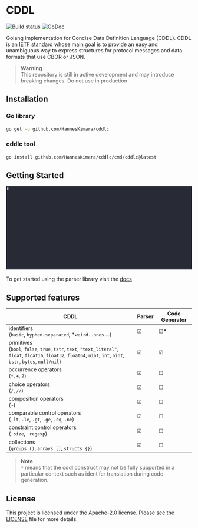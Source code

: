 # CDDL
[![Build status](https://github.com/HannesKimara/cddlc/actions/workflows/go.yml/badge.svg?branch=main)](https://github.com/HannesKimara/cddlc/actions/workflows/go.yml)
[![GoDoc](https://pkg.go.dev/badge/github.com/HannesKimara/cddlc?utm_source=godoc)](https://pkg.go.dev/github.com/HannesKimara/cddlc)

Golang implementation for Concise Data Definition Language (CDDL). CDDL is an [IETF standard](https://www.rfc-editor.org/rfc/rfc8610) whose main goal is to provide an easy and unambiguous way to express structures for protocol messages and data formats that use CBOR or JSON.

> **Warning**<br/>
This repository is still in active development and may introduce breaking changes. Do not use in production

## Installation
### Go library

``` sh
go get -u github.com/HannesKimara/cddlc
```

### cddlc tool
```sh
go install github.com/HannesKimara/cddlc/cmd/cddlc@latest
```

## Getting Started 

![cddlc demo](./docs/static/cddlc-demo.gif)

To get started using the parser library visit the [docs](https://pkg.go.dev/github.com/HannesKimara/cddlc)

## Supported features
| CDDL | Parser | Code Generator |
|------|--------|----------------|
| identifiers <br/> (`basic`, `hyphen-separated`, *`weird..ones` ...) | &#9745; | &#9745;* |
| primitives <br/>(`bool`, `false`, `true`, `tstr`, `text`, `"text_literal"`, `float`, `float16`, `float32`, `float64`, `uint`, `int`, `nint`, `bstr`, `bytes`, `null/nil`) | &#9745; | &#9745; |
| occurrence operators<br/>(`*`, `+`, `?`) | &#9745; | &#9744; |
| choice operators<br/>(`/`, `//`) | &#9745; | &#9744; |
| composition operators <br/>(`~`) | &#9745; | &#9744; |
| comparable control operators<br/>(`.lt`, `.le`, `.gt`, `.ge`, `.eq`, `.ne`) | &#9745; | &#9744; |
| constraint control operators<br/>(`.size`, `.regexp`) | &#9745; | &#9744; |
| collections <br/>(`groups ()`, `arrays []`, `structs {}`) | &#9745; | &#9744; |

> **Note**<br/>
`*` means that the cddl construct may not be fully supported in a particular context such as identifer translation during code generation.

## License

This project is licensed under the Apache-2.0 license. Please see the [LICENSE](LICENSE) file for more details.
